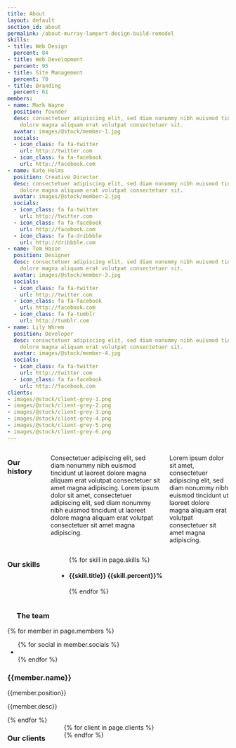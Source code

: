 ```yaml
---
title: About
layout: default
section_id: about
permalink: /about-murray-lampert-design-build-remodel
skills:
- title: Web Design
  percent: 84
- title: Web Development
  percent: 95
- title: Site Management
  percent: 70
- title: Branding
  percent: 61
members:
- name: Mark Wayne
  position: founder
  desc: consectetuer adipiscing elit, sed diam nonummy nibh euismod tincidunt ut laoreet
    dolore magna aliquam erat volutpat consectetuer sit.
  avatar: images/@stock/member-1.jpg
  socials:
  - icon_class: fa fa-twitter
    url: http://twitter.com
  - icon_class: fa fa-facebook
    url: http://facebook.com
- name: Kate Holms
  position: Creative Director
  desc: consectetuer adipiscing elit, sed diam nonummy nibh euismod tincidunt ut laoreet
    dolore magna aliquam erat volutpat consectetuer sit.
  avatar: images/@stock/member-2.jpg
  socials:
  - icon_class: fa fa-twitter
    url: http://twitter.com
  - icon_class: fa fa-facebook
    url: http://facebook.com
  - icon_class: fa fa-dribbble
    url: http://dribbble.com
- name: Tom Hason
  position: Designer
  desc: consectetuer adipiscing elit, sed diam nonummy nibh euismod tincidunt ut laoreet
    dolore magna aliquam erat volutpat consectetuer sit.
  avatar: images/@stock/member-3.jpg
  socials:
  - icon_class: fa fa-twitter
    url: http://twitter.com
  - icon_class: fa fa-facebook
    url: http://facebook.com
  - icon_class: fa fa-tumblr
    url: http://tumblr.com
- name: Lily Whrem
  position: Developer
  desc: consectetuer adipiscing elit, sed diam nonummy nibh euismod tincidunt ut laoreet
    dolore magna aliquam erat volutpat consectetuer sit.
  avatar: images/@stock/member-4.jpg
  socials:
  - icon_class: fa fa-twitter
    url: http://twitter.com
  - icon_class: fa fa-facebook
    url: http://facebook.com
clients:
- images/@stock/client-grey-1.png
- images/@stock/client-grey-2.png
- images/@stock/client-grey-3.png
- images/@stock/client-grey-4.png
- images/@stock/client-grey-5.png
- images/@stock/client-grey-6.png
---
```


  <div class='medium-6 columns'>
    <h3>Our history</h3>
    <div class='spacing'></div>
    <p>Consectetuer adipiscing elit, sed diam nonummy nibh euismod tincidunt ut laoreet dolore magna aliquam erat volutpat consectetuer sit amet magna adipiscing. Lorem ipsum dolor sit amet, consectetuer adipiscing elit, sed diam nonummy nibh euismod tincidunt ut laoreet dolore magna aliquam erat volutpat consectetuer sit amet magna adipiscing.</p>
    <p>Lorem ipsum dolor sit amet, consectetuer adipiscing elit, sed diam nonummy nibh euismod tincidunt ut laoreet dolore magna aliquam erat volutpat consectetuer sit amet magna adipiscing.</p>
  </div>
  <div class='medium-6 columns'>
    <h3>Our skills</h3>
    <div class='spacing'></div>
    <div class='mod modBarGraph'>
      <ul class='bars'>
        {% for skill in page.skills %}
          <li>
            <h4 style=''>
              {{skill.title}}
              <strong>{{skill.percent}}%</strong>
            </h4>
            <p class='highlighted' data-percent='{{skill.percent}}'></p>
          </li>
        {% endfor %}
      </ul>
    </div>
  </div>
  <div class='full'>
    <div class='row'>
      <div class='large-12 columns'>
        <div class='four spacing'></div>
        <h3>The team</h3>
        <div class='spacing'></div>
      </div>
    </div>
    <div class='row'>
      {% for member in page.members %}
        <div class='small-6 medium-3 large-3 columns'>
          <div class='mod modTeamMember style-2'>
            <div class='member'>
              <img class="avatar" alt="" src="{{site.url}}/{{member.avatar}}" />
              <div class='overlay'>
                <ul class='socials'>
                  {% for social in member.socials %}
                    <li>
                      <a href='{{social.url}}'>
                        <i class='{{social.icon_class}}'></i>
                      </a>
                    </li>
                  {% endfor %}
                </ul>
              </div>
            </div>
            <h3>{{member.name}}</h3>
            <p class='position'>{{member.position}}</p>
            <p>{{member.desc}}</p>
            <div class='two spacing'></div>
          </div>
        </div>
      {% endfor %}
    </div>
    <div class='two spacing'></div>
  </div>
  <div class='full'>
    <div class='row'>
      <div class='large-12 columns'>
        <h3>Our clients</h3>
        <div class='spacing'></div>
        <div class='mod modClients' data-slides_to_show='5'>
          <div class='clients'>
            {% for client in page.clients %}
              <div><img alt="" src="{{client}}" /></div>
            {% endfor %}
          </div>
        </div>
      </div>
    </div>
  </div>

